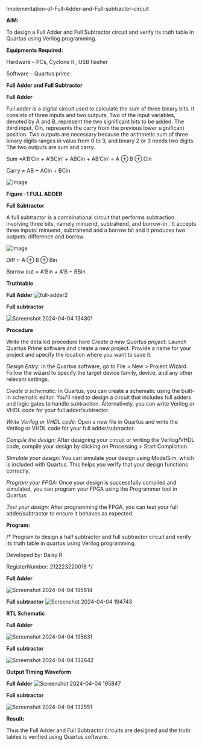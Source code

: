

Implementation-of-Full-Adder-and-Full-subtractor-circuit

**AIM:**

To design a Full Adder and Full Subtractor circuit and verify its truth table in Quartus using Verilog programming.

**Equipments Required:**

Hardware – PCs, Cyclone II , USB flasher

Software – Quartus prime

**Full Adder and Full Subtractor**

**Full Adder**

Full adder is a digital circuit used to calculate the sum of three binary bits. It consists of three inputs and two outputs. Two of the input variables, denoted by A and B, represent the two significant bits to be added. The third input, Cin, represents the carry from the previous lower significant position. Two outputs are necessary because the arithmetic sum of three binary digits ranges in value from 0 to 3, and binary 2 or 3 needs two digits. The two outputs are sum and carry.

Sum =A’B’Cin + A’BCin’ + ABCin + AB’Cin’ = A ⊕ B ⊕ Cin 

Carry = AB + ACin + BCin

![image](https://github.com/naavaneetha/FULL_ADDER_SUBTRACTOR/assets/154305477/0f30ba51-5ffb-4198-845f-18e054f675e7)

**Figure -1 FULL ADDER**

**Full Subtractor**

A full subtractor is a combinational circuit that performs subtraction involving three bits, namely minuend, subtrahend, and borrow-in . It accepts three inputs: minuend, subtrahend and a borrow bit and it produces two outputs: difference and borrow.

![image](https://github.com/naavaneetha/FULL_ADDER_SUBTRACTOR/assets/154305477/02b24f51-ab51-4304-9ad6-7b81ffc1ead5)

Diff = A ⊕ B ⊕ Bin 

Borrow out = A'Bin + A'B + BBin

**Truthtable**

**Full Adder**
![full-adder2](https://github.com/DaisyRavi/FULL_ADDER_SUBTRACTOR/assets/151394386/cff687c3-db54-4c5d-b578-077a812cb18e)




**Full subtractor**

![Screenshot 2024-04-04 134801](https://github.com/DaisyRavi/FULL_ADDER_SUBTRACTOR/assets/151394386/0cb89035-02a3-41a9-811c-0470dcf7ec04)

**Procedure**

Write the detailed procedure here
*Create a new Quartus project:* Launch Quartus Prime software and create a new project. Provide a name for your project and specify the location where you want to save it.

*Design Entry:* In the Quartus software, go to File > New > Project Wizard. Follow the wizard to specify the target device family, device, and any other relevant settings.

*Create a schematic:* In Quartus, you can create a schematic using the built-in schematic editor. You'll need to design a circuit that includes full adders and logic gates to handle subtraction. Alternatively, you can write Verilog or VHDL code for your full adder/subtractor.

*Write Verilog or VHDL code:* Open a new file in Quartus and write the Verilog or VHDL code for your full adder/subtractor.

*Compile the design:* After designing your circuit or writing the Verilog/VHDL code, compile your design by clicking on Processing > Start Compilation.

*Simulate your design:* You can simulate your design using ModelSim, which is included with Quartus. This helps you verify that your design functions correctly.

*Program your FPGA:* Once your design is successfully compiled and simulated, you can program your FPGA using the Programmer tool in Quartus.

*Test your design:* After programming the FPGA, you can test your full adder/subtractor to ensure it behaves as expected.

**Program:**

/* Program to design a half subtractor and full subtractor circuit and verify its truth table in quartus using Verilog programming. 

Developed by: Daisy R

RegisterNumber: 212223220018
*/

**Full Adder**

![Screenshot 2024-04-04 195614](https://github.com/DaisyRavi/FULL_ADDER_SUBTRACTOR/assets/151394386/86b3a702-c2da-4031-8d09-d3daab0f3b1d)

**Full subtractor**
![Screenshot 2024-04-04 194743](https://github.com/DaisyRavi/FULL_ADDER_SUBTRACTOR/assets/151394386/400826bd-2579-4931-8c64-511e39c1b3bc)


**RTL Schematic**

**Full Adder**

![Screenshot 2024-04-04 195631](https://github.com/DaisyRavi/FULL_ADDER_SUBTRACTOR/assets/151394386/a5e7fdf1-6bdd-443d-b43c-f7914db5399e)


**Full subtractor**

![Screenshot 2024-04-04 132642](https://github.com/DaisyRavi/FULL_ADDER_SUBTRACTOR/assets/151394386/7cdfa1d5-1130-4130-8576-bd9daf323547)

**Output Timing Waveform**

**Full Adder**
![Screenshot 2024-04-04 195847](https://github.com/DaisyRavi/FULL_ADDER_SUBTRACTOR/assets/151394386/f94a7966-c3c3-4ea2-929d-3ff41d3c3a24)



**Full subtractor**

![Screenshot 2024-04-04 132551](https://github.com/DaisyRavi/FULL_ADDER_SUBTRACTOR/assets/151394386/6354cd55-8ddd-47e0-b79c-7b98611228db)

**Result:**

Thus the Full Adder and Full Subtractor circuits are designed and the truth tables is verified using Quartus software.



